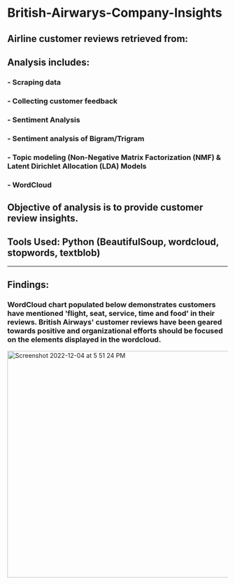 # British-Airwarys-Company-Insights

## Airline customer reviews retrieved from: 

## Analysis includes:

### - Scraping data 
### - Collecting customer feedback
### - Sentiment Analysis
### - Sentiment analysis of Bigram/Trigram
### - Topic modeling (Non-Negative Matrix Factorization (NMF) & Latent Dirichlet Allocation (LDA) Models
### - WordCloud

## Objective of analysis is to provide customer review insights. 

## Tools Used: Python (BeautifulSoup, wordcloud, stopwords, textblob)

------------------------------

## Findings:
### WordCloud chart populated below demonstrates customers have mentioned 'flight, seat, service, time and food' in their reviews. British Airways' customer reviews have been geared towards positive and organizational efforts should be focused on the elements displayed in the wordcloud. 

<img width="519" alt="Screenshot 2022-12-04 at 5 51 24 PM" src="https://user-images.githubusercontent.com/88194546/205522208-e0c4e2e7-a1bf-4fca-bc48-605da9388281.png">
